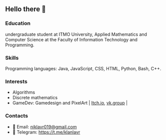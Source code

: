 ## Hello there 👋

### Education
undergraduate student at ITMO University, Applied Mathematics and Computer Science at the Faculty of Information Technology and Programming.

### Skills
Programming languages: Java, JavaScript, CSS, HTML, Python, Bash, C++.

### Interests

* Algorithms
* Discrete mathematics
* GameDev: Gamedesign and PixelArt | [Itch.io](https://itch.io/profile/nick-lavr), [vk.group](https://vk.com/todd_etot) |

### Contacts
- 📧 Email: niklavr019@gmail.com
- 📱 Telegram: https://t.me/klanlavr


<!--
**Klanick/Klanick** is a ✨ _special_ ✨ repository because its `README.md` (this file) appears on your GitHub profile.

Here are some ideas to get you started:

- 🔭 I’m currently working on ...
- 🌱 I’m currently learning ...
- 👯 I’m looking to collaborate on ...
- 🤔 I’m looking for help with ...
- 💬 Ask me about ...
- 📫 How to reach me: ...
- 😄 Pronouns: ...
- ⚡ Fun fact: ...
-->
